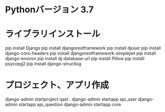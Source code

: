 # Pythonバージョン 3.7

# ライブラリインストール

pip install Django
pip install djangorestframework
pip install djoser
pip install django-cors-headers
pip install djangorestframework-simplejwt
pip install django-environ
pip install dj-database-url
pip install Pillow
pip install psycopg2
pip install django-structlog

# プロジェクト、アプリ作成

django-admin startproject qast .
django-admin startapp api_user
django-admin startapp api_question
django-admin startapp core

